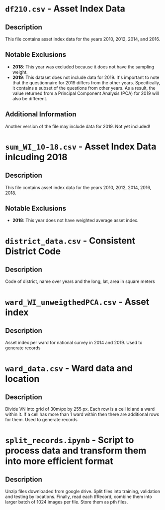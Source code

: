# `df210.csv` - Asset Index Data

## Description
This file contains asset index data for the years 2010, 2012, 2014, and 2016.

## Notable Exclusions
- **2018**: This year was excluded because it does not have the sampling weight.
- **2019**: This dataset does not include data for 2019. It's important to note that the questionnaire for 2019 differs from the other years. Specifically, it contains a subset of the questions from other years. As a result, the value returned from a Principal Component Analysis (PCA) for 2019 will also be different.

## Additional Information
Another version of the file may include data for 2019. Not yet included!

# `sum_WI_10-18.csv` - Asset Index Data  inlcuding 2018

## Description
This file contains asset index data for the years 2010, 2012, 2014, 2016, 2018.

## Notable Exclusions
- **2018**: This year does not have weighted average asset index.

# `district_data.csv` - Consistent District Code 

## Description
Code of district, name over years and the long, lat, area in square meters

# `ward_WI_unweigthedPCA.csv` - Asset index 

## Description
Asset index per ward for national survey in 2014 and 2019. Used to generate records

# `ward_data.csv` - Ward data and location 

## Description
Divide VN into grid of 30m/px by 255 px. Each row is a cell id and a ward within it. If a cell has more than 1 ward within then there are additional rows for them. Used to generate records

# `split_records.ipynb` - Script to process data and transform them into more efficient format 

## Description
Unzip files downloaded from google drive. Split files into training, validation and testing by locations. Finally, read each tfRecord, combine them into larger batch of 1024 images per file. Store them as pth files.
